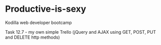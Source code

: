 # Productive-is-sexy

Kodilla web developer bootcamp

Task 12.7 - my own simple Trello (jQuery and AJAX using GET, POST, PUT and DELETE http methods)
